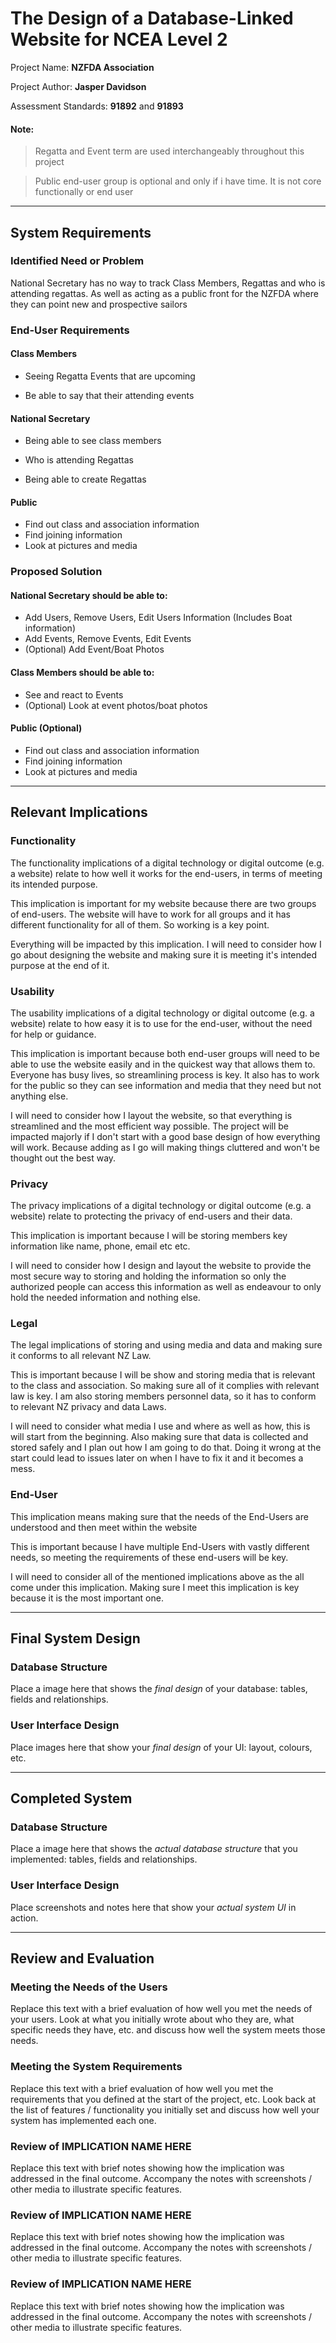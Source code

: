# The Design of a Database-Linked Website for NCEA Level 2

Project Name: **NZFDA Association**

Project Author: **Jasper Davidson**

Assessment Standards: **91892** and **91893**

#### Note:
>Regatta and Event term are used interchangeably throughout this project

>Public end-user group is optional and only if i have time. It is not core functionally or end user

-------------------------------------------------

## System Requirements

### Identified Need or Problem

National Secretary has no way to track Class Members, Regattas and who is attending regattas. As well as acting as a public front for the NZFDA where they can point new and prospective sailors

### End-User Requirements

#### Class Members 

* Seeing Regatta Events that are upcoming  

* Be able to say that their attending events 

#### National Secretary 

* Being able to see class members 

* Who is attending Regattas 

* Being able to create Regattas 

#### Public

* Find out class and association information
* Find joining information
* Look at pictures and media

### Proposed Solution

#### National Secretary should be able to:

* Add Users, Remove Users, Edit Users Information (Includes Boat information)
* Add Events, Remove Events, Edit Events
* (Optional) Add Event/Boat Photos

#### Class Members should be able to:

* See and react to Events
* (Optional) Look at event photos/boat photos

#### Public (Optional)

* Find out class and association information
* Find joining information
* Look at pictures and media

-------------------------------------------------

## Relevant Implications

### Functionality

The functionality implications of a digital technology or digital outcome (e.g. a website) relate to how well it works for the end-users, in terms of meeting its intended purpose.

This implication is important for my website because there are two groups of end-users. The website will have to work for all groups and it has different functionality for all of them. So working is a key point.

Everything will be impacted by this implication. I will need to consider how I go about designing the website and making sure it is meeting it's intended purpose at the end of it.

### Usability

The usability implications of a digital technology or digital outcome (e.g. a website) relate to how easy it is to use for the end-user, without the need for help or guidance.

This implication is important because both end-user groups will need to be able to use the website easily and in the quickest way that allows them to. Everyone has busy lives, so streamlining process is key. It also has to work for the public so they can see information and media that they need but not anything else.

I will need to consider how I layout the website, so that everything is streamlined and the most efficient way possible. The project will be impacted majorly if I don't start with a good base design of how everything will work. Because adding as I go will making things cluttered and won't be thought out the best way.

### Privacy

The privacy implications of a digital technology or digital outcome (e.g. a website) relate to protecting the privacy of end-users and their data.

This implication is important because I will be storing members key information like name, phone, email etc etc.

I will need to consider how I design and layout the website to provide the most secure way to storing and holding the information so only the authorized people can access this information as well as endeavour to only hold the needed information and nothing else.

### Legal

The legal implications of storing and using media and data and making sure it conforms to all relevant NZ Law.

This is important because I will be show and storing media that is relevant to the class and association. So making sure all of it complies with relevant law is key. I am also storing members personnel data, so it has to conform to relevant NZ privacy and data Laws.

I will need to consider what media I use and where as well as how, this is will start from the beginning. Also making sure that data is collected and stored safely and I plan out how I am going to do that. Doing it wrong at the start could lead to issues later on when I have to fix it and it becomes a mess.

### End-User

This implication means making sure that the needs of the End-Users are understood and then meet within the website

This is important because I have multiple End-Users with vastly different needs, so meeting the requirements of these end-users will be key.

I will need to consider all of the mentioned implications above as the all come under this implication. Making sure I meet this implication is key because it is the most important one.


-------------------------------------------------

## Final System Design

### Database Structure

Place a image here that shows the *final design* of your database: tables, fields and relationships.

### User Interface Design

Place images here that show your *final design* of your UI: layout, colours, etc.


-------------------------------------------------

## Completed System

### Database Structure

Place a image here that shows the *actual database structure* that you implemented: tables, fields and relationships.

### User Interface Design

Place screenshots and notes here that show your *actual system UI* in action.


-------------------------------------------------

## Review and Evaluation

### Meeting the Needs of the Users

Replace this text with a brief evaluation of how well you met the needs of your users. Look at what you initially wrote about who they are, what specific needs they have, etc. and discuss how well the system meets those needs.

### Meeting the System Requirements

Replace this text with a brief evaluation of how well you met the requirements that you defined at the start of the project, etc. Look back at the list of features / functionality you initially set and discuss how well your system has implemented each one.

### Review of IMPLICATION NAME HERE

Replace this text with brief notes showing how the implication was addressed in the final outcome. Accompany the notes with screenshots / other media to illustrate specific features.

### Review of IMPLICATION NAME HERE

Replace this text with brief notes showing how the implication was addressed in the final outcome. Accompany the notes with screenshots / other media to illustrate specific features.

### Review of IMPLICATION NAME HERE

Replace this text with brief notes showing how the implication was addressed in the final outcome. Accompany the notes with screenshots / other media to illustrate specific features.